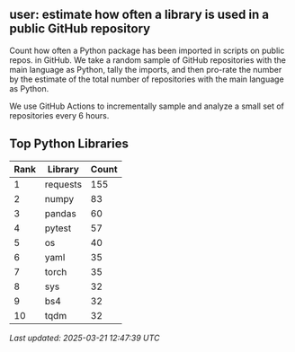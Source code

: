 ## user: estimate how often a library is used in a public GitHub repository

Count how often a Python package has been imported in scripts on public repos. in GitHub. We take a random sample of GitHub repositories with the main language as Python, tally the imports, and then pro-rate the number by the estimate of the total number of repositories with the main language as Python. 

We use GitHub Actions to incrementally sample and analyze a small set of repositories every 6 hours.

## Top Python Libraries

| Rank | Library | Count |
|------|---------|-------|
| 1 | requests | 155 |
| 2 | numpy | 83 |
| 3 | pandas | 60 |
| 4 | pytest | 57 |
| 5 | os | 40 |
| 6 | yaml | 35 |
| 7 | torch | 35 |
| 8 | sys | 32 |
| 9 | bs4 | 32 |
| 10 | tqdm | 32 |

*Last updated: 2025-03-21 12:47:39 UTC*
